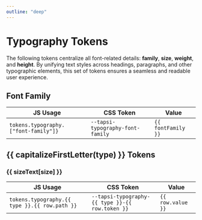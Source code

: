 ```yaml
---
outline: "deep"
---
```


<script setup>
import tokens from "@tapsioss/theme/tokens";
import "@tapsioss/theme/css-variables";
import flattenTokens from '../utils/flattenTokens';

const { 'font-family': fontFamily,  ...typographyTokens} = tokens.typography;

function capitalizeFirstLetter(val) {
    return String(val).charAt(0).toUpperCase() + String(val).slice(1);
}

const sizeText = {
  xxs: '2x Small',
  xs: 'Extra Small',
  sm: 'Small',
  md: 'Medium',
  lg: 'Large'
};

</script>

# Typography Tokens

The following tokens centralize all font-related details: **family**, **size**,
**weight**, and **height**. By unifying text styles across headings, paragraphs,
and other typographic elements, this set of tokens ensures a seamless and
readable user experience.

## Font Family

<div class="table-wrapper">
  <table>
    <thead>
      <tr>
        <th>JS Usage</th>
        <th>CSS Token</th>
        <th>Value</th>
      </tr>
    </thead>
    <tbody>
      <tr>
        <td><code>tokens.typography.["font-family"]}</code></td>
        <td><code>--tapsi-typography-font-family</code></td>
        <td><code>{{ fontFamily }}</code></td>
      </tr>
    </tbody>
  </table>
</div>

<section v-for="([type, data]) in Object.entries(typographyTokens)">

## {{ capitalizeFirstLetter(type) }} Tokens

<div v-for="([size, row]) in Object.entries(data)">

### {{ sizeText[size] }}

  <div class="table-wrapper">
    <table>
      <thead>
        <tr>
          <th>JS Usage</th>
          <th>CSS Token</th>
          <th>Value</th>
        </tr>
      </thead>
      <tbody>
        <tr v-for="row in flattenTokens(typographyTokens[type][size], size)">
          <td><code>tokens.typography.{{ type }}.{{ row.path }}</code></td>
          <td><code>--tapsi-typography-{{ type }}-{{ row.token }}</code></td>
          <td><code>{{ row.value }}</code></td>
        </tr>
      </tbody>
    </table>
  </div>

</div>

</section>
